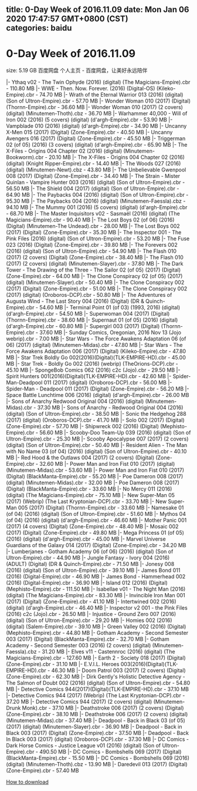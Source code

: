 
title: 0-Day Week of 2016.11.09
date: Mon Jan 06 2020 17:47:57 GMT+0800 (CST)    
categories: baidu
---

# 0-Day Week of 2016.11.09
size: 5.19 GB
 百度网盘 个人主页 - 百度网盘，让美好永远陪伴
 
|- Ythaq v02 - The Twin Ophyde (2016) (digital) (The Magicians-Empire).cbr - 110.80 MB
|- WWE - Then. Now. Forever. (2016) (Digital-OS) (Kileko-Empire).cbr - 74.70 MB
|- Wrath of the Eternal Warrior 013 (2016) (digital) (Son of Ultron-Empire).cbr - 57.70 MB
|- Wonder Woman 010 (2017) (Digital) (Thornn-Empire).cbr - 36.60 MB
|- Wonder Woman 010 (2017) (2 covers) (digital) (Minutemen-Thoth).cbz - 36.70 MB
|- Warhammer 40,000 - Will of Iron 002 (2016) (5 covers) (digital) (d'argh-Empire).cbr - 53.90 MB
|- Vampblade 010 (2016) (digital) (d'argh-Empire).cbr - 34.90 MB
|- Uncanny X-Men 015 (2017) (Digital) (Zone-Empire).cbr - 40.50 MB
|- Uncanny Avengers 016 (2017) (Digital) (Zone-Empire).cbr - 45.50 MB
|- Triggerman 02 (of 05) (2016) (3 covers) (digital) (d'argh-Empire).cbr - 65.90 MB
|- The X-Files - Origins 004 Chapter 02 (2016) (digital) (Minutemen-Bookworm).cbr - 20.10 MB
|- The X-Files - Origins 004 Chapter 02 (2016) (digital) (Knight Ripper-Empire).cbr - 14.40 MB
|- The Woods 027 (2016) (digital) (Minutemen-Newt).cbz - 43.80 MB
|- The Unbelievable Gwenpool 008 (2017) (Digital) (Zone-Empire).cbr - 34.40 MB
|- The Strain - Mister Quinlan - Vampire Hunter 003 (2016) (digital) (Son of Ultron-Empire).cbr - 56.50 MB
|- The Shield 004 (2017) (digital) (Son of Ultron-Empire).cbr - 64.90 MB
|- The Paybacks 004 (2016) (digital) (Son of Ultron-Empire).cbr - 95.30 MB
|- The Paybacks 004 (2016) (digital) (Minutemen-Faessla).cbz - 94.10 MB
|- The Mummy 001 (2016) (5 covers) (digital) (d'argh-Empire).cbr - 68.70 MB
|- The Master Inquisitors v02 - Sasmaël (2016) (digital) (The Magicians-Empire).cbr - 90.40 MB
|- The Lost Boys 02 (of 06) (2016) (Digital) (Minutemen-The Undead).cbr - 28.00 MB
|- The Lost Boys 002 (2017) (Digital) (Zone-Empire).cbr - 35.30 MB
|- The Inspector 001 - The Pink Files (2016) (digital) (Son of Ultron-Empire).cbr - 53.20 MB
|- The Fuse 023 (2016) (Digital) (Zone-Empire).cbr - 39.80 MB
|- The Forevers 002 (2016) (digital) (Son of Ultron-Empire).cbr - 54.90 MB
|- The Flash 010 (2017) (2 covers) (Digital) (Zone-Empire).cbr - 38.40 MB
|- The Flash 010 (2017) (2 covers) (digital) (Minutemen-Slayer).cbr - 37.80 MB
|- The Dark Tower - The Drawing of the Three - The Sailor 02 (of 05) (2017) (Digital) (Zone-Empire).cbr - 64.00 MB
|- The Clone Conspiracy 02 (of 05) (2017) (digital) (Minutemen-Slayer).cbr - 50.40 MB
|- The Clone Conspiracy 002 (2017) (Digital) (Zone-Empire).cbr - 51.00 MB
|- The Clone Conspiracy 002 (2017) (digital) (Oroboros-DCP).cbr - 50.80 MB
|- The Adventures of Augusta Wind - The Last Story 004 (2016) (Digital) (DR & Quinch-Empire).cbr - 54.60 MB
|- Terminal Point 01 (of 03) (1993, 2016) (digital) (d'argh-Empire).cbr - 54.50 MB
|- Superwoman 004 (2017) (Digital) (Thornn-Empire).cbr - 38.60 MB
|- Supernaut 01 (of 05) (2016) (digital) (d'argh-Empire).cbr - 60.80 MB
|- Supergirl 003 (2017) (Digital) (Thornn-Empire).cbr - 37.60 MB
|- Sunday Comics, Oregonian, 2016 Nov 13 (Jojo webrip).cbr - 7.00 MB
|- Star Wars - The Force Awakens Adaptation 06 (of 06) (2017) (digital) (Minutemen-Midas).cbr - 47.80 MB
|- Star Wars - The Force Awakens Adaptation 006 (2017) (Digital) (Kileko-Empire).cbr - 47.80 MB
|- Star Trek Boldly Go 002(2016)(Digital)(TLK-EMPIRE-HD).cbr - 45.00 MB
|- Star Trek - Boldly Go 002 (2016) (webrip) (TheOrions-DCP).cbr - 45.10 MB
|- SpongeBob Comics 062 (2016) c2c (Jojo).cbr - 29.50 MB
|- Spirit Hunters 001(2016)(Digital)(TLK-EMPIRE-HD).cbr - 42.60 MB
|- Spider-Man-Deadpool 011 (2017) (digital) (Oroboros-DCP).cbr - 56.00 MB
|- Spider-Man - Deadpool 011 (2017) (Digital) (Zone-Empire).cbr - 56.20 MB
|- Space Battle Lunchtime 006 (2016) (digital) (d'argh-Empire).cbr - 26.00 MB
|- Sons of Anarchy Redwood Original 004 (2016) (digital) (Minutemen-Midas).cbr - 37.30 MB
|- Sons of Anarchy - Redwood Original 004 (2016) (digital) (Son of Ultron-Empire).cbr - 38.50 MB
|- Sonic the Hedgehog 288 (2017) (digital) (Oroboros-DCP).cbr - 41.70 MB
|- Solo 002 (2017) (Digital) (Zone-Empire).cbr - 57.70 MB
|- Shipwreck 002 (2016) (Digital) (Mephisto-Empire).cbr - 56.60 MB
|- Scooby-Doo Team-Up 039 (2016) (digital) (Son of Ultron-Empire).cbr - 25.30 MB
|- Scooby Apocalypse 007 (2017) (2 covers) (digital) (Son of Ultron-Empire).cbr - 50.40 MB
|- Resident Alien - The Man with No Name 03 (of 04) (2016) (digital) (Son of Ultron-Empire).cbr - 40.10 MB
|- Red Hood & the Outlaws 004 (2017) (2 covers) (Digital) (Zone-Empire).cbr - 32.60 MB
|- Power Man and Iron Fist 010 (2017) (digital) (Minutemen-Midas).cbr - 53.60 MB
|- Power Man and Iron Fist 010 (2017) (Digital) (BlackManta-Empire).cbr - 55.20 MB
|- Poe Dameron 008 (2017) (digital) (Minutemen-Midas).cbr - 32.00 MB
|- Poe Dameron 008 (2017) (Digital) (BlackManta-Empire).cbr - 33.60 MB
|- No Mercy 011 (2016) (digital) (The Magicians-Empire).cbr - 75.10 MB
|- New Super-Man 05 (2017) (Webrip) (The Last Kryptonian-DCP).cbr - 33.70 MB
|- New Super-Man 005 (2017) (Digital) (Thornn-Empire).cbr - 33.60 MB
|- Namesake 01 (of 04) (2016) (digital) (Son of Ultron-Empire).cbr - 51.60 MB
|- Mythos 04 (of 04) (2016) (digital) (d'argh-Empire).cbr - 46.60 MB
|- Mother Panic 001 (2017) (4 covers) (Digital) (Zone-Empire).cbr - 48.40 MB
|- Mosaic 002 (2017) (Digital) (Zone-Empire).cbr - 49.80 MB
|- Mega Princess 01 (of 05) (2016) (digital) (d'argh-Empire).cbr - 45.00 MB
|- Marvel Universe Guardians of the Galaxy 014 (2017) (Digital) (Zone-Empire).cbr - 34.20 MB
|- Lumberjanes - Gotham Academy 06 (of 06) (2016) (digital) (Son of Ultron-Empire).cbr - 44.90 MB
|- Jungle Fantasy - Ivory 004 (2016) (ADULT) (Digital) (DR & Quinch-Empire).cbr - 71.50 MB
|- Jonesy 008 (2016) (digital) (Son of Ultron-Empire).cbr - 39.10 MB
|- James Bond 011 (2016) (Digital-Empire).cbr - 46.90 MB
|- James Bond - Hammerhead 002 (2016) (Digital-Empire).cbr - 36.90 MB
|- Island 012 (2016) (Digital) (Mephisto-Empire).cbr - 111.50 MB
|- Isabellae v01 - The Night Man (2016) (digital) (The Magicians-Empire).cbr - 83.30 MB
|- Invincible Iron Man 001 (2017) (Digital) (Zone-Empire).cbr - 41.10 MB
|- Intertwined 002 (2016) (digital) (d'argh-Empire).cbr - 46.40 MB
|- Inspector v2 001 - the Pink Files (2016) c2c (Jojo).cbr - 26.50 MB
|- Injustice - Ground Zero 007 (2016) (digital) (Son of Ultron-Empire).cbr - 29.20 MB
|- Homies 002 (2016) (digital) (Salem-Empire).cbr - 39.10 MB
|- Green Valley 002 (2016) (Digital) (Mephisto-Empire).cbr - 44.80 MB
|- Gotham Academy - Second Semester 003 (2017) (Digital) (BlackManta-Empire).cbr - 32.70 MB
|- Gotham Academy - Second Semester 003 (2016) (2 covers) (digital) (Minutemen-Faessla).cbz - 31.20 MB
|- Elves v11 - Castennroc (2016) (digital) (The Magicians-Empire).cbr - 127.60 MB
|- Earth 2 - Society 018 (2017) (Digital) (Zone-Empire).cbr - 31.10 MB
|- E.V.I.L. Heroes 003(2016)(Digital)(TLK-EMPIRE-HD).cbr - 46.30 MB
|- Doom Patrol 003 (2017) (2 covers) (Digital) (Zone-Empire).cbr - 62.30 MB
|- Dirk Gently's Holistic Detective Agency - The Salmon of Doubt 002 (2016) (digital) (Son of Ultron-Empire).cbr - 54.80 MB
|- Detective Comics 944(2017)(Digital)(TLK-EMPIRE-HD).cbr - 37.10 MB
|- Detective Comics 944 (2017) (Webrip) (The Last Kryptonian-DCP).cbr - 37.20 MB
|- Detective Comics 944 (2017) (2 covers) (digital) (Minutemen-Drunk Monk).cbr - 37.10 MB
|- Deathstroke 006 (2017) (2 covers) (Digital) (Zone-Empire).cbr - 38.10 MB
|- Deathstroke 006 (2017) (2 covers) (digital) (Minutemen-Midas).cbr - 37.40 MB
|- Deadpool - Back in Black 03 (of 05) (2017) (digital) (Minutemen-Slayer).cbr - 36.90 MB
|- Deadpool - Back in Black 003 (2017) (Digital) (Zone-Empire).cbr - 37.50 MB
|- Deadpool - Back In Black 003 (2017) (digital) (Oroboros-DCP).cbr - 37.30 MB
|- DC Comics - Dark Horse Comics - Justice League v01 (2016) (digital) (Son of Ultron-Empire).cbr - 490.50 MB
|- DC Comics - Bombshells 069 (2017) (Digital) (BlackManta-Empire).cbr - 15.50 MB
|- DC Comics - Bombshells 069 (2016) (digital) (Minutemen-Thoth).cbz - 13.90 MB
|- Daredevil 013 (2017) (Digital) (Zone-Empire).cbr - 57.40 MB

[How to download](https://bpcam.bemobtrk.com/go/2ceec3aa-1ca2-46d6-b9ff-aaa5c184517c?jno=5492)